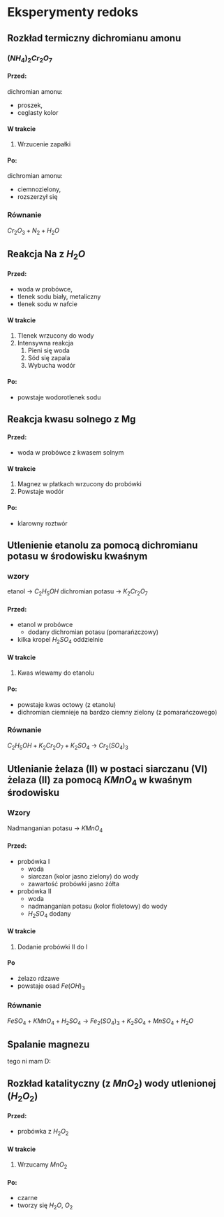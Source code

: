 # Eksperymenty redoks

## Rozkład termiczny dichromianu amonu
### $(NH_{4})_{2}Cr_{2}O_{7}$

#### Przed:
dichromian amonu:
- proszek,
- ceglasty kolor

#### W trakcie
1. Wrzucenie zapałki

#### Po:
dichromian amonu:
- ciemnozielony,
- rozszerzył się

### Równanie
$Cr_{2}O_{3} + N_{2} + H_{2}O$

## Reakcja Na z $H_{2}O$

#### Przed:
- woda w probówce,
- tlenek sodu biały, metaliczny
- tlenek sodu w nafcie

#### W trakcie
1. Tlenek wrzucony do wody
2. Intensywna reakcja
	1. Pieni się woda
	2. Sód się zapala
	3. Wybucha wodór

#### Po:
- powstaje wodorotlenek sodu

## Reakcja kwasu solnego z Mg

#### Przed:
- woda w probówce z kwasem solnym

#### W trakcie
1. Magnez w płatkach wrzucony do probówki
2. Powstaje wodór

#### Po:
- klarowny roztwór

## Utlenienie etanolu za pomocą dichromianu potasu w środowisku kwaśnym
### wzory
etanol → $C_{2}H_{5}OH$ 
dichromian potasu → $K_{2}Cr_{2}O_{7}$

#### Przed:
- etanol w probówce
	- dodany dichromian potasu (pomarańzczowy) 
- kilka kropel $H_{2}SO_{4}$ oddzielnie

#### W trakcie
1. Kwas wlewamy do etanolu

#### Po:
- powstaje kwas octowy (z etanolu)
- dichromian ciemnieje na bardzo ciemny zielony (z pomarańczowego)

### Równanie
$C_{2}H_{5}OH + K_{2}Cr_{2}O_{7} + K_{2}SO_{4}$ → $Cr_{2}(SO_{4})_{3}$

## Utlenianie żelaza (II) w postaci siarczanu (VI) żelaza (II) za pomocą $KMnO_{4}$ w kwaśnym środowisku

### Wzory
Nadmanganian potasu → $KMnO_{4}$

#### Przed:
- probówka I
	- woda
	- siarczan (kolor jasno zielony) do wody 
	- zawartość probówki jasno żółta
- probówka II
	- woda
	- nadmanganian potasu (kolor fioletowy) do wody 
	- $H_{2}SO_{4}$ dodany

#### W trakcie
1. Dodanie probówki II do I

#### Po
- żelazo rdzawe
- powstaje osad $Fe(OH)_{3}$

### Równanie
$FeSO_{4} + KMnO_{4} + H_{2}SO_{4}$ → $Fe_{2}(SO_{4})_{3} + K_{2}SO_{4} + MnSO_{4} + H_{2}O$

## Spalanie magnezu
tego ni mam D:

## Rozkład katalityczny (z $MnO_{2}$) wody utlenionej ($H_{2}O_{2}$)

#### Przed:
- probówka z $H_{2}O_{2}$

#### W trakcie
1. Wrzucamy $MnO_{2}$

#### Po:
- czarne
- tworzy się $H_{2}O$, $O_{2}$

